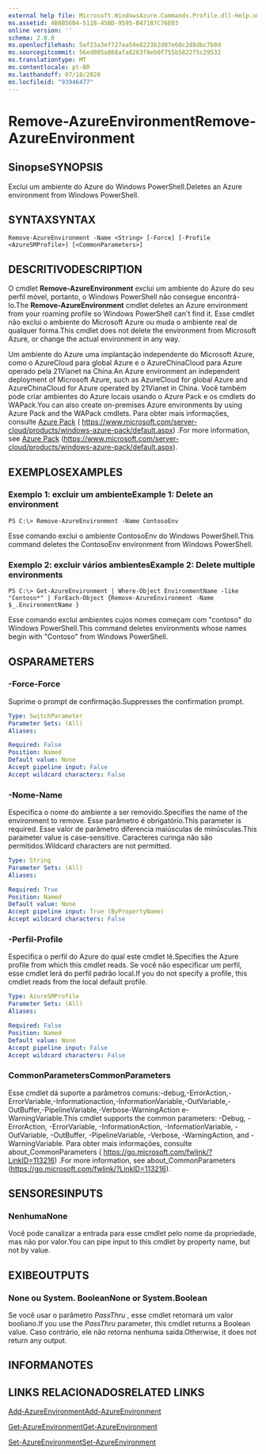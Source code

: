 ```yaml
---
external help file: Microsoft.WindowsAzure.Commands.Profile.dll-Help.xml
ms.assetid: 4B8B56B4-511B-45BD-9595-B47187C76E03
online version: ''
schema: 2.0.0
ms.openlocfilehash: 5af23a3ef727aa54e8223b2d07e60c2d8dbc7b8d
ms.sourcegitcommit: 56ed085a868afa8263f8eb0f755b5822f5c29532
ms.translationtype: MT
ms.contentlocale: pt-BR
ms.lasthandoff: 07/18/2020
ms.locfileid: "93946477"
---
```

# <span data-ttu-id="656b7-101">Remove-AzureEnvironment</span><span class="sxs-lookup"><span data-stu-id="656b7-101">Remove-AzureEnvironment</span></span>

## <span data-ttu-id="656b7-102">Sinopse</span><span class="sxs-lookup"><span data-stu-id="656b7-102">SYNOPSIS</span></span>
<span data-ttu-id="656b7-103">Exclui um ambiente do Azure do Windows PowerShell.</span><span class="sxs-lookup"><span data-stu-id="656b7-103">Deletes an Azure environment from Windows PowerShell.</span></span>

## <span data-ttu-id="656b7-104">SYNTAX</span><span class="sxs-lookup"><span data-stu-id="656b7-104">SYNTAX</span></span>

```
Remove-AzureEnvironment -Name <String> [-Force] [-Profile <AzureSMProfile>] [<CommonParameters>]
```

## <span data-ttu-id="656b7-105">DESCRITIVO</span><span class="sxs-lookup"><span data-stu-id="656b7-105">DESCRIPTION</span></span>
<span data-ttu-id="656b7-106">O cmdlet **Remove-AzureEnvironment** exclui um ambiente do Azure do seu perfil móvel, portanto, o Windows PowerShell não consegue encontrá-lo.</span><span class="sxs-lookup"><span data-stu-id="656b7-106">The **Remove-AzureEnvironment** cmdlet deletes an Azure environment from your roaming profile so Windows PowerShell can't find it.</span></span>
<span data-ttu-id="656b7-107">Esse cmdlet não exclui o ambiente do Microsoft Azure ou muda o ambiente real de qualquer forma.</span><span class="sxs-lookup"><span data-stu-id="656b7-107">This cmdlet does not delete the environment from Microsoft Azure, or change the actual environment in any way.</span></span>

<span data-ttu-id="656b7-108">Um ambiente do Azure uma implantação independente do Microsoft Azure, como o AzureCloud para global Azure e o AzureChinaCloud para Azure operado pela 21Vianet na China.</span><span class="sxs-lookup"><span data-stu-id="656b7-108">An Azure environment an independent deployment of Microsoft Azure, such as AzureCloud for global Azure and AzureChinaCloud for Azure operated by 21Vianet in China.</span></span>
<span data-ttu-id="656b7-109">Você também pode criar ambientes do Azure locais usando o Azure Pack e os cmdlets do WAPack.</span><span class="sxs-lookup"><span data-stu-id="656b7-109">You can also create on-premises Azure environments by using Azure Pack and the WAPack cmdlets.</span></span>
<span data-ttu-id="656b7-110">Para obter mais informações, consulte [Azure Pack](https://www.microsoft.com/server-cloud/products/windows-azure-pack/default.aspx) ( https://www.microsoft.com/server-cloud/products/windows-azure-pack/default.aspx) .</span><span class="sxs-lookup"><span data-stu-id="656b7-110">For more information, see [Azure Pack](https://www.microsoft.com/server-cloud/products/windows-azure-pack/default.aspx) (https://www.microsoft.com/server-cloud/products/windows-azure-pack/default.aspx).</span></span>

## <span data-ttu-id="656b7-111">EXEMPLOS</span><span class="sxs-lookup"><span data-stu-id="656b7-111">EXAMPLES</span></span>

### <span data-ttu-id="656b7-112">Exemplo 1: excluir um ambiente</span><span class="sxs-lookup"><span data-stu-id="656b7-112">Example 1: Delete an environment</span></span>
```
PS C:\> Remove-AzureEnvironment -Name ContosoEnv
```

<span data-ttu-id="656b7-113">Esse comando exclui o ambiente ContosoEnv do Windows PowerShell.</span><span class="sxs-lookup"><span data-stu-id="656b7-113">This command deletes the ContosoEnv environment from Windows PowerShell.</span></span>

### <span data-ttu-id="656b7-114">Exemplo 2: excluir vários ambientes</span><span class="sxs-lookup"><span data-stu-id="656b7-114">Example 2: Delete multiple environments</span></span>
```
PS C:\> Get-AzureEnvironment | Where-Object EnvironmentName -like "Contoso*" | ForEach-Object {Remove-AzureEnvironment -Name $_.EnvironmentName }
```

<span data-ttu-id="656b7-115">Esse comando exclui ambientes cujos nomes começam com "contoso" do Windows PowerShell.</span><span class="sxs-lookup"><span data-stu-id="656b7-115">This command deletes environments whose names begin with "Contoso" from Windows PowerShell.</span></span>

## <span data-ttu-id="656b7-116">OS</span><span class="sxs-lookup"><span data-stu-id="656b7-116">PARAMETERS</span></span>

### <span data-ttu-id="656b7-117">-Force</span><span class="sxs-lookup"><span data-stu-id="656b7-117">-Force</span></span>
<span data-ttu-id="656b7-118">Suprime o prompt de confirmação.</span><span class="sxs-lookup"><span data-stu-id="656b7-118">Suppresses the confirmation prompt.</span></span>

```yaml
Type: SwitchParameter
Parameter Sets: (All)
Aliases: 

Required: False
Position: Named
Default value: None
Accept pipeline input: False
Accept wildcard characters: False
```

### <span data-ttu-id="656b7-119">-Nome</span><span class="sxs-lookup"><span data-stu-id="656b7-119">-Name</span></span>
<span data-ttu-id="656b7-120">Especifica o nome do ambiente a ser removido.</span><span class="sxs-lookup"><span data-stu-id="656b7-120">Specifies the name of the environment to remove.</span></span>
<span data-ttu-id="656b7-121">Esse parâmetro é obrigatório.</span><span class="sxs-lookup"><span data-stu-id="656b7-121">This parameter is required.</span></span>
<span data-ttu-id="656b7-122">Esse valor de parâmetro diferencia maiúsculas de minúsculas.</span><span class="sxs-lookup"><span data-stu-id="656b7-122">This parameter value is case-sensitive.</span></span>
<span data-ttu-id="656b7-123">Caracteres curinga não são permitidos.</span><span class="sxs-lookup"><span data-stu-id="656b7-123">Wildcard characters are not permitted.</span></span>

```yaml
Type: String
Parameter Sets: (All)
Aliases: 

Required: True
Position: Named
Default value: None
Accept pipeline input: True (ByPropertyName)
Accept wildcard characters: False
```

### <span data-ttu-id="656b7-124">-Perfil</span><span class="sxs-lookup"><span data-stu-id="656b7-124">-Profile</span></span>
<span data-ttu-id="656b7-125">Especifica o perfil do Azure do qual este cmdlet lê.</span><span class="sxs-lookup"><span data-stu-id="656b7-125">Specifies the Azure profile from which this cmdlet reads.</span></span> <span data-ttu-id="656b7-126">Se você não especificar um perfil, esse cmdlet lerá do perfil padrão local.</span><span class="sxs-lookup"><span data-stu-id="656b7-126">If you do not specify a profile, this cmdlet reads from the local default profile.</span></span>

```yaml
Type: AzureSMProfile
Parameter Sets: (All)
Aliases: 

Required: False
Position: Named
Default value: None
Accept pipeline input: False
Accept wildcard characters: False
```

### <span data-ttu-id="656b7-127">CommonParameters</span><span class="sxs-lookup"><span data-stu-id="656b7-127">CommonParameters</span></span>
<span data-ttu-id="656b7-128">Esse cmdlet dá suporte a parâmetros comuns:-debug,-ErrorAction,-ErrorVariable,-Informationaction,-InformationVariable,-OutVariable,-OutBuffer,-PipelineVariable,-Verbose-WarningAction e-WarningVariable.</span><span class="sxs-lookup"><span data-stu-id="656b7-128">This cmdlet supports the common parameters: -Debug, -ErrorAction, -ErrorVariable, -InformationAction, -InformationVariable, -OutVariable, -OutBuffer, -PipelineVariable, -Verbose, -WarningAction, and -WarningVariable.</span></span> <span data-ttu-id="656b7-129">Para obter mais informações, consulte about_CommonParameters ( https://go.microsoft.com/fwlink/?LinkID=113216) .</span><span class="sxs-lookup"><span data-stu-id="656b7-129">For more information, see about_CommonParameters (https://go.microsoft.com/fwlink/?LinkID=113216).</span></span>

## <span data-ttu-id="656b7-130">SENSORES</span><span class="sxs-lookup"><span data-stu-id="656b7-130">INPUTS</span></span>

### <span data-ttu-id="656b7-131">Nenhuma</span><span class="sxs-lookup"><span data-stu-id="656b7-131">None</span></span>
<span data-ttu-id="656b7-132">Você pode canalizar a entrada para esse cmdlet pelo nome da propriedade, mas não por valor.</span><span class="sxs-lookup"><span data-stu-id="656b7-132">You can pipe input to this cmdlet by property name, but not by value.</span></span>

## <span data-ttu-id="656b7-133">EXIBE</span><span class="sxs-lookup"><span data-stu-id="656b7-133">OUTPUTS</span></span>

### <span data-ttu-id="656b7-134">None ou System. Boolean</span><span class="sxs-lookup"><span data-stu-id="656b7-134">None or System.Boolean</span></span>
<span data-ttu-id="656b7-135">Se você usar o parâmetro *PassThru* , esse cmdlet retornará um valor booliano.</span><span class="sxs-lookup"><span data-stu-id="656b7-135">If you use the *PassThru* parameter, this cmdlet returns a Boolean value.</span></span>
<span data-ttu-id="656b7-136">Caso contrário, ele não retorna nenhuma saída.</span><span class="sxs-lookup"><span data-stu-id="656b7-136">Otherwise, it does not return any output.</span></span>

## <span data-ttu-id="656b7-137">INFORMA</span><span class="sxs-lookup"><span data-stu-id="656b7-137">NOTES</span></span>

## <span data-ttu-id="656b7-138">LINKS RELACIONADOS</span><span class="sxs-lookup"><span data-stu-id="656b7-138">RELATED LINKS</span></span>

[<span data-ttu-id="656b7-139">Add-AzureEnvironment</span><span class="sxs-lookup"><span data-stu-id="656b7-139">Add-AzureEnvironment</span></span>](./Add-AzureEnvironment.md)

[<span data-ttu-id="656b7-140">Get-AzureEnvironment</span><span class="sxs-lookup"><span data-stu-id="656b7-140">Get-AzureEnvironment</span></span>](./Get-AzureEnvironment.md)

[<span data-ttu-id="656b7-141">Set-AzureEnvironment</span><span class="sxs-lookup"><span data-stu-id="656b7-141">Set-AzureEnvironment</span></span>](./Set-AzureEnvironment.md)


